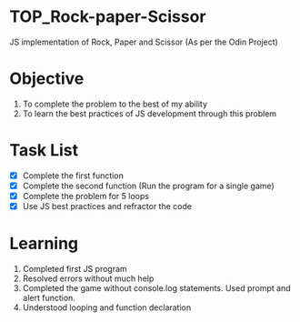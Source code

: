 # TOP_Rock-paper-Scissor
JS implementation of Rock, Paper and Scissor (As per the Odin Project)

# Objective
1. To complete the problem to the best of my ability
2. To learn the best practices of JS development through this problem

# Task List
- [x] Complete the first function
- [x] Complete the second function (Run the program for a single game)
- [x] Complete the problem for 5 loops
- [x] Use JS best practices and refractor the code

# Learning
1. Completed first JS program
2. Resolved errors without much help
3. Completed the game without console.log statements. Used prompt and alert function.
4. Understood looping and function declaration


